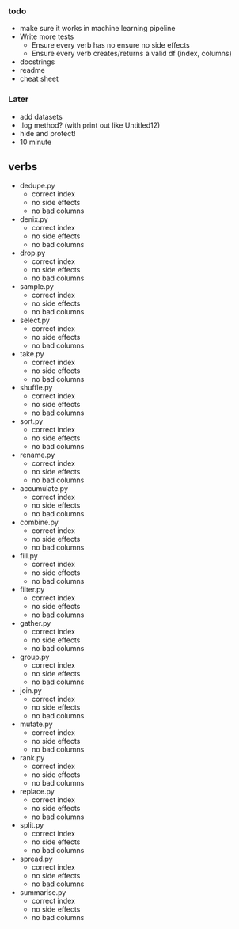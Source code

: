 ### todo

- make sure it works in machine learning pipeline
- Write more tests
    - Ensure every verb has no ensure no side effects
    - Ensure every verb creates/returns a valid df (index, columns)
- docstrings
- readme
- cheat sheet

### Later

- add datasets
- .log method? (with print out like Untitled12)
- hide and protect!
- 10 minute 

## verbs

- dedupe.py
    - correct index
    - no side effects
    - no bad columns
- denix.py
    - correct index
    - no side effects
    - no bad columns
- drop.py
    - correct index
    - no side effects
    - no bad columns
- sample.py
    - correct index
    - no side effects
    - no bad columns
- select.py
    - correct index
    - no side effects
    - no bad columns
- take.py
    - correct index
    - no side effects
    - no bad columns
- shuffle.py
    - correct index
    - no side effects
    - no bad columns
- sort.py
    - correct index
    - no side effects
    - no bad columns
- rename.py
    - correct index
    - no side effects
    - no bad columns
- accumulate.py
    - correct index
    - no side effects
    - no bad columns
- combine.py
    - correct index
    - no side effects
    - no bad columns
- fill.py
    - correct index
    - no side effects
    - no bad columns
- filter.py
    - correct index
    - no side effects
    - no bad columns
- gather.py
    - correct index
    - no side effects
    - no bad columns
- group.py
    - correct index
    - no side effects
    - no bad columns
- join.py
    - correct index
    - no side effects
    - no bad columns
- mutate.py
    - correct index
    - no side effects
    - no bad columns
- rank.py
    - correct index
    - no side effects
    - no bad columns
- replace.py
    - correct index
    - no side effects
    - no bad columns
- split.py
    - correct index
    - no side effects
    - no bad columns
- spread.py
    - correct index
    - no side effects
    - no bad columns
- summarise.py
    - correct index
    - no side effects
    - no bad columns
